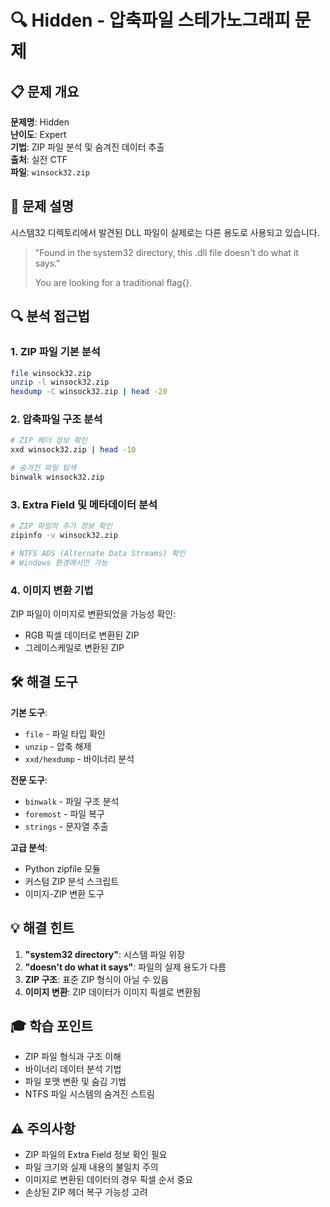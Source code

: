 # 🔍 Hidden - 압축파일 스테가노그래피 문제

## 📋 문제 개요

**문제명**: Hidden  
**난이도**: Expert  
**기법**: ZIP 파일 분석 및 숨겨진 데이터 추출  
**출처**: 실전 CTF  
**파일**: `winsock32.zip`

## 🎯 문제 설명

시스템32 디렉토리에서 발견된 DLL 파일이 실제로는 다른 용도로 사용되고 있습니다.

> "Found in the system32 directory, this .dll file doesn't do what it says."
> 
> You are looking for a traditional flag{}.

## 🔍 분석 접근법

### 1. ZIP 파일 기본 분석
```bash
file winsock32.zip
unzip -l winsock32.zip
hexdump -C winsock32.zip | head -20
```

### 2. 압축파일 구조 분석
```bash
# ZIP 헤더 정보 확인
xxd winsock32.zip | head -10

# 숨겨진 파일 탐색
binwalk winsock32.zip
```

### 3. Extra Field 및 메타데이터 분석
```bash
# ZIP 파일의 추가 정보 확인
zipinfo -v winsock32.zip

# NTFS ADS (Alternate Data Streams) 확인
# Windows 환경에서만 가능
```

### 4. 이미지 변환 기법
ZIP 파일이 이미지로 변환되었을 가능성 확인:
- RGB 픽셀 데이터로 변환된 ZIP
- 그레이스케일로 변환된 ZIP

## 🛠️ 해결 도구

**기본 도구**:
- `file` - 파일 타입 확인
- `unzip` - 압축 해제
- `xxd/hexdump` - 바이너리 분석

**전문 도구**:
- `binwalk` - 파일 구조 분석
- `foremost` - 파일 복구
- `strings` - 문자열 추출

**고급 분석**:
- Python zipfile 모듈
- 커스텀 ZIP 분석 스크립트
- 이미지-ZIP 변환 도구

## 💡 해결 힌트

1. **"system32 directory"**: 시스템 파일 위장
2. **"doesn't do what it says"**: 파일의 실제 용도가 다름
3. **ZIP 구조**: 표준 ZIP 형식이 아닐 수 있음
4. **이미지 변환**: ZIP 데이터가 이미지 픽셀로 변환됨

## 🎓 학습 포인트

- ZIP 파일 형식과 구조 이해
- 바이너리 데이터 분석 기법
- 파일 포맷 변환 및 숨김 기법
- NTFS 파일 시스템의 숨겨진 스트림

## ⚠️ 주의사항

- ZIP 파일의 Extra Field 정보 확인 필요
- 파일 크기와 실제 내용의 불일치 주의
- 이미지로 변환된 데이터의 경우 픽셀 순서 중요
- 손상된 ZIP 헤더 복구 가능성 고려